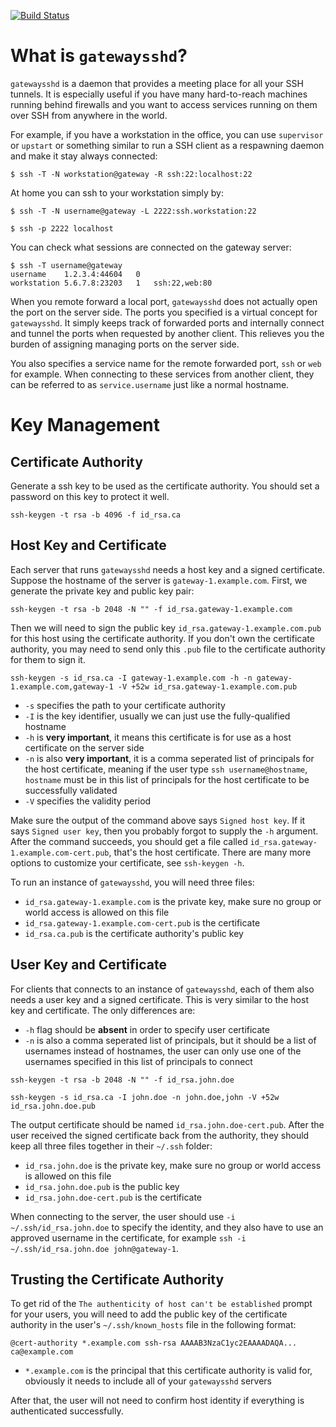 [![Build Status](https://travis-ci.org/ziyan/gatewaysshd.svg?branch=master)](https://travis-ci.org/ziyan/gatewaysshd)

What is `gatewaysshd`?
===========

`gatewaysshd` is a daemon that provides a meeting place for all your SSH tunnels. It is especially useful if you have many hard-to-reach machines running behind firewalls and you want to access services running on them over SSH from anywhere in the world.

For example, if you have a workstation in the office, you can use `supervisor` or `upstart` or something similar to run a SSH client as a respawning daemon and make it stay always connected:

```
$ ssh -T -N workstation@gateway -R ssh:22:localhost:22
```

At home you can ssh to your workstation simply by:

```
$ ssh -T -N username@gateway -L 2222:ssh.workstation:22
```

```
$ ssh -p 2222 localhost
```

You can check what sessions are connected on the gateway server:

```
$ ssh -T username@gateway
username	1.2.3.4:44604	0	
workstation	5.6.7.8:23203	1	ssh:22,web:80
```

When you remote forward a local port, `gatewaysshd` does not actually open the port on the server side. The ports you specified is a virtual concept for `gatewaysshd`. It simply keeps track of forwarded ports and internally connect and tunnel the ports when requested by another client. This relieves you the burden of assigning managing ports on the server side.

You also specifies a service name for the remote forwarded port, `ssh` or `web` for example. When connecting to these services from another client, they can be referred to as `service.username` just like a normal hostname.

Key Management
==============

Certificate Authority
---------------------

Generate a ssh key to be used as the certificate authority. You should set a password on this key to protect it well.

```
ssh-keygen -t rsa -b 4096 -f id_rsa.ca
```

Host Key and Certificate
------------------------

Each server that runs `gatewaysshd` needs a host key and a signed certificate. Suppose the hostname of the server is `gateway-1.example.com`. First, we generate the private key and public key pair:

```
ssh-keygen -t rsa -b 2048 -N "" -f id_rsa.gateway-1.example.com
```

Then we will need to sign the public key `id_rsa.gateway-1.example.com.pub` for this host using the certificate authority. If you don't own the certificate authority, you may need to send only this `.pub` file to the certificate authority for them to sign it.

```
ssh-keygen -s id_rsa.ca -I gateway-1.example.com -h -n gateway-1.example.com,gateway-1 -V +52w id_rsa.gateway-1.example.com.pub
```

* `-s` specifies the path to your certificate authority
* `-I` is the key identifier, usually we can just use the fully-qualified hostname
* `-h` is **very important**, it means this certificate is for use as a host certificate on the server side
* `-n` is also **very important**, it is a comma seperated list of principals for the host certificate, meaning if the user type `ssh username@hostname`, `hostname` must be in this list of principals for the host certificate to be successfully validated
* `-V` specifies the validity period

Make sure the output of the command above says `Signed host key`. If it says `Signed user key`, then you probably forgot to supply the `-h` argument. After the command succeeds, you should get a file called `id_rsa.gateway-1.example.com-cert.pub`, that's the host certificate. There are many more options to customize your certificate, see `ssh-keygen -h`.

To run an instance of `gatewaysshd`, you will need three files:

* `id_rsa.gateway-1.example.com` is the private key, make sure no group or world access is allowed on this file
* `id_rsa.gateway-1.example.com-cert.pub` is the certificate
* `id_rsa.ca.pub` is the certificate authority's public key

User Key and Certificate
------------------------

For clients that connects to an instance of `gatewaysshd`, each of them also needs a user key and a signed certificate. This is very similar to the host key and certificate. The only differences are:

* `-h` flag should be **absent** in order to specify user certificate
* `-n` is also a comma seperated list of principals, but it should be a list of usernames instead of hostnames, the user can only use one of the usernames specified in this list of principals to connect

```
ssh-keygen -t rsa -b 2048 -N "" -f id_rsa.john.doe
```

```
ssh-keygen -s id_rsa.ca -I john.doe -n john.doe,john -V +52w id_rsa.john.doe.pub
```

The output certificate should be named `id_rsa.john.doe-cert.pub`. After the user received the signed certificate back from the authority, they should keep all three files together in their `~/.ssh` folder:

* `id_rsa.john.doe` is the private key, make sure no group or world access is allowed on this file
* `id_rsa.john.doe.pub` is the public key
* `id_rsa.john.doe-cert.pub` is the certificate

When connecting to the server, the user should use `-i ~/.ssh/id_rsa.john.doe` to specify the identity, and they also have to use an approved username in the certificate, for example `ssh -i ~/.ssh/id_rsa.john.doe john@gateway-1`.

Trusting the Certificate Authority
----------------------------------

To get rid of the `The authenticity of host can't be established` prompt for your users, you will need to add the public key of the certificate authority in the user's `~/.ssh/known_hosts` file in the following format:

```
@cert-authority *.example.com ssh-rsa AAAAB3NzaC1yc2EAAAADAQA... ca@example.com
```

* `*.example.com` is the principal that this certificate authority is valid for, obviously it needs to include all of your `gatewaysshd` servers

After that, the user will not need to confirm host identity if everything is authenticated successfully.
